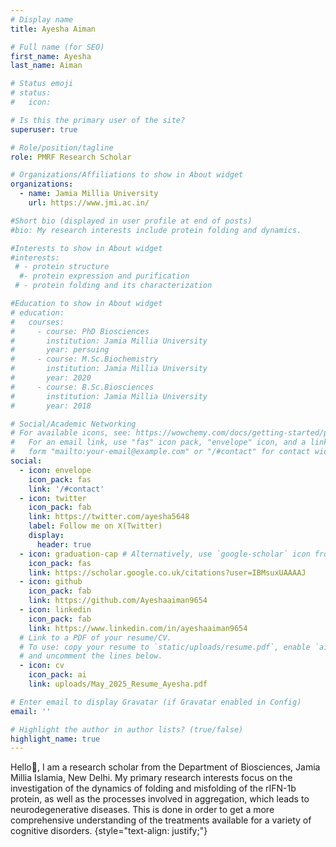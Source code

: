 ```yaml
---
# Display name
title: Ayesha Aiman

# Full name (for SEO)
first_name: Ayesha
last_name: Aiman

# Status emoji
# status:
#   icon: 

# Is this the primary user of the site?
superuser: true

# Role/position/tagline
role: PMRF Research Scholar

# Organizations/Affiliations to show in About widget
organizations:
  - name: Jamia Millia University
    url: https://www.jmi.ac.in/

#Short bio (displayed in user profile at end of posts)
#bio: My research interests include protein folding and dynamics.

#Interests to show in About widget
#interests:
 # - protein structure
  #- protein expression and purification
 # - protein folding and its characterization 

#Education to show in About widget
# education:
#   courses:
#     - course: PhD Biosciences
#       institution: Jamia Millia University 
#       year: persuing
#     - course: M.Sc.Biochemistry
#       institution: Jamia Millia University 
#       year: 2020
#     - course: B.Sc.Biosciences
#       institution: Jamia Millia University 
#       year: 2018

# Social/Academic Networking
# For available icons, see: https://wowchemy.com/docs/getting-started/page-builder/#icons
#   For an email link, use "fas" icon pack, "envelope" icon, and a link in the
#   form "mailto:your-email@example.com" or "/#contact" for contact widget.
social:
  - icon: envelope
    icon_pack: fas
    link: '/#contact'
  - icon: twitter
    icon_pack: fab
    link: https://twitter.com/ayesha5648
    label: Follow me on X(Twitter)
    display:
      header: true
  - icon: graduation-cap # Alternatively, use `google-scholar` icon from `ai` icon pack
    icon_pack: fas
    link: https://scholar.google.co.uk/citations?user=IBMsuxUAAAAJ
  - icon: github
    icon_pack: fab
    link: https://github.com/Ayeshaaiman9654
  - icon: linkedin
    icon_pack: fab
    link: https://www.linkedin.com/in/ayeshaaiman9654
  # Link to a PDF of your resume/CV.
  # To use: copy your resume to `static/uploads/resume.pdf`, enable `ai` icons in `params.yaml`,
  # and uncomment the lines below.
  - icon: cv
    icon_pack: ai
    link: uploads/May_2025_Resume_Ayesha.pdf

# Enter email to display Gravatar (if Gravatar enabled in Config)
email: ''

# Highlight the author in author lists? (true/false)
highlight_name: true
---
```


Hello👋, I am a research scholar from the Department of Biosciences, Jamia Millia Islamia, New Delhi. My primary research interests focus on the investigation of the dynamics of folding and misfolding of the rIFN-1b protein, as well as the processes involved in aggregation, which leads to neurodegenerative diseases. This is done in order to get a more comprehensive understanding of the treatments available for a variety of cognitive disorders.
{style="text-align: justify;"}
